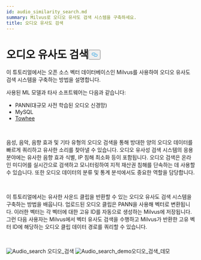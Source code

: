 ```yaml
---
id: audio_similarity_search.md
summary: Milvus로 오디오 유사도 검색 시스템을 구축하세요.
title: 오디오 유사도 검색
---
```

<h1 id="Audio-Similarity-Search" class="common-anchor-header">오디오 유사도 검색<button data-href="#Audio-Similarity-Search" class="anchor-icon" translate="no">
      <svg translate="no"
        aria-hidden="true"
        focusable="false"
        height="20"
        version="1.1"
        viewBox="0 0 16 16"
        width="16"
      >
        <path
          fill="#0092E4"
          fill-rule="evenodd"
          d="M4 9h1v1H4c-1.5 0-3-1.69-3-3.5S2.55 3 4 3h4c1.45 0 3 1.69 3 3.5 0 1.41-.91 2.72-2 3.25V8.59c.58-.45 1-1.27 1-2.09C10 5.22 8.98 4 8 4H4c-.98 0-2 1.22-2 2.5S3 9 4 9zm9-3h-1v1h1c1 0 2 1.22 2 2.5S13.98 12 13 12H9c-.98 0-2-1.22-2-2.5 0-.83.42-1.64 1-2.09V6.25c-1.09.53-2 1.84-2 3.25C6 11.31 7.55 13 9 13h4c1.45 0 3-1.69 3-3.5S14.5 6 13 6z"
        ></path>
      </svg>
    </button></h1><p>이 튜토리얼에서는 오픈 소스 벡터 데이터베이스인 Milvus를 사용하여 오디오 유사도 검색 시스템을 구축하는 방법을 설명합니다.</p>
<p>사용된 ML 모델과 타사 소프트웨어는 다음과 같습니다:</p>
<ul>
<li>PANN(대규모 사전 학습된 오디오 신경망)</li>
<li>MySQL</li>
<li><a href="https://towhee.io/">Towhee</a></li>
</ul>
<p></br></p>
<p>음성, 음악, 음향 효과 및 기타 유형의 오디오 검색을 통해 방대한 양의 오디오 데이터를 빠르게 쿼리하고 유사한 소리를 찾아낼 수 있습니다. 오디오 유사성 검색 시스템의 응용 분야에는 유사한 음향 효과 식별, IP 침해 최소화 등이 포함됩니다. 오디오 검색은 온라인 미디어를 실시간으로 검색하고 모니터링하여 지적 재산권 침해를 단속하는 데 사용할 수 있습니다. 또한 오디오 데이터의 분류 및 통계 분석에서도 중요한 역할을 담당합니다.</p>
<p></br></p>
<p>이 튜토리얼에서는 유사한 사운드 클립을 반환할 수 있는 오디오 유사도 검색 시스템을 구축하는 방법을 배웁니다. 업로드된 오디오 클립은 PANN을 사용해 벡터로 변환됩니다. 이러한 벡터는 각 벡터에 대한 고유 ID를 자동으로 생성하는 Milvus에 저장됩니다. 그런 다음 사용자는 Milvus에서 벡터 유사도 검색을 수행하고 Milvus가 반환한 고유 벡터 ID에 해당하는 오디오 클립 데이터 경로를 쿼리할 수 있습니다.</p>
<p><br/></p>
<p>
  
   <span class="img-wrapper"> <img translate="no" src="/docs/v2.6.x/assets/audio_search.png" alt="Audio_search" class="doc-image" id="audio_search" />
   </span> <span class="img-wrapper"> <span>오디오_검색</span> </span> <span class="img-wrapper"> <img translate="no" src="/docs/v2.6.x/assets/audio_search_demo.png" alt="Audio_search_demo" class="doc-image" id="audio_search_demo" /><span>오디오_검색_데모</span> </span></p>
